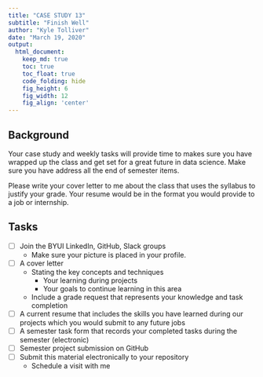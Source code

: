 ```yaml
---
title: "CASE STUDY 13"
subtitle: "Finish Well"
author: "Kyle Tolliver"
date: "March 19, 2020"
output:
  html_document:  
    keep_md: true
    toc: true
    toc_float: true
    code_folding: hide
    fig_height: 6
    fig_width: 12
    fig_align: 'center'
---
```




## Background

Your case study and weekly tasks will provide time to makes sure you have wrapped up the class and get set for a great future in data science. Make sure you have address all the end of semester items.

Please write your cover letter to me about the class that uses the syllabus to justify your grade. Your resume would be in the format you would provide to a job or internship.

## Tasks

* [ ] Join the BYUI LinkedIn, GitHub, Slack groups 
  + Make sure your picture is placed in your profile.
* [ ] A cover letter 
  + Stating the key concepts and techniques 
    - Your learning during projects 
    - Your goals to continue learning in this area 
  + Include a grade request that represents your knowledge and task completion
* [ ] A current resume that includes the skills you have learned during our projects which you would submit to any future jobs
* [ ] A semester task form that records your completed tasks during the semester (electronic)
* [ ] Semester project submission on GitHub
* [ ] Submit this material electronically to your repository 
  + Schedule a visit with me
